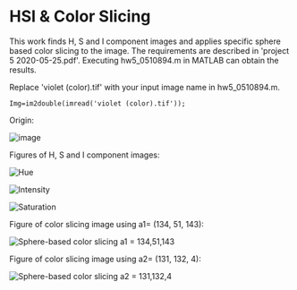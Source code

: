 # HSI & Color Slicing
This work finds H, S and I component images and applies specific sphere based color slicing to the image.
The requirements are described in 'project 5 2020-05-25.pdf'.
Executing hw5_0510894.m in MATLAB can obtain the results.

Replace 'violet (color).tif' with your input image name in hw5_0510894.m.
```
Img=im2double(imread('violet (color).tif'));
```

Origin:

![image](https://user-images.githubusercontent.com/42642215/132980521-97e37cfa-d490-446e-8d37-46254eb47d2b.png)

Figures of H, S and I component images:

![Hue](https://user-images.githubusercontent.com/42642215/132980928-f2006d95-9c56-4c27-b664-57c1bd635c67.png)

![Intensity](https://user-images.githubusercontent.com/42642215/132980997-68f4dfe0-fba1-4959-814b-b01b7bc569e5.png)

![Saturation](https://user-images.githubusercontent.com/42642215/132981065-81a39edc-916e-4222-acbd-2ed1a62b1dc5.png)


Figure of color slicing image using a1= (134, 51, 143):

![Sphere-based color slicing a1 =  134,51,143](https://user-images.githubusercontent.com/42642215/132981242-f1dce136-d852-4cd6-9f8e-11e760ecfcde.png)

Figure of color slicing image using a2= (131, 132, 4):

![Sphere-based color slicing a2 =  131,132,4](https://user-images.githubusercontent.com/42642215/132981265-a33bf1a4-7cb1-4c04-81fb-8ffc9cb0c94c.png)

